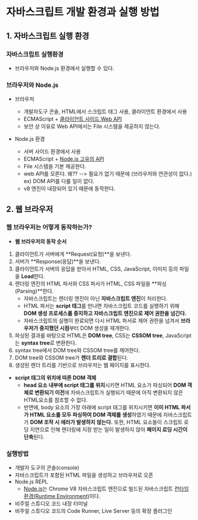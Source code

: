 # 자바스크립트 개발 환경과 실행 방법



## 1. 자바스크립트 실행 환경



### 자바스크립트 실행환경

- 브라우저와 Node.js 환경에서 실행할 수 있다.



### 브라우저와 Node.js

- 브라우저
  - 개발자도구 콘솔,  HTML에서 스크립트 태그 사용, 클라이언트 환경에서 사용
  - ECMAScript +  [클라이언트 사이드 Web API](https://www.w3.org/standards/webdesign/script)
  - 보안 상 이유로 Web API에서는 File 시스템을 제공하지 않는다.



- Node.js 환경
  - 서버 사이드 환경에서 사용
  - ECMAScript + [Node.js 고유의 API](https://nodejs.org/dist/latest-v12.x/docs/api/)
  - File 시스템을 기본 제공한다.
  - web API를 모른다. 왜?? --> 필요가 없기 때문에 (브라우저와 연관성이 없다.)    ex) DOM API를 다룰 일이 없다.
  - v8 엔진이 내장되어 있기 때문에 동작한다.



## 2. 웹 브라우저



### 웹 브라우저는 어떻게 동작하는가?



- **웹 브라우저의 동작 순서**

1. 클라이언트가 서버에게 **Request(요청)**을 보낸다.
2. 서버가 **Response(응답)**을 보낸다.
3. 클라이언트가 서버의 응답을 받아서 HTML, CSS, JavaScript, 이미지 등의 파일을 **Load**한다.
4. 렌더링 엔진의 HTML 파서와 CSS 파서가 HTML, CSS 파일을 **파싱(Parsing)**한다.
   - 자바스크립트는 렌더링 엔진이 아닌 **자바스크립트 엔진**이 처리한다.
   - HTML 파서는 **script 태그**를 만나면 자바스크립트 코드를 실행하기 위해 **DOM 생성 프로세스를 중지하고 자바스크립트 엔진으로 제어 권한을 넘긴다.**
   - 자바스크립트의 실행이 완료되면 다시 HTML 파서로 제어 권한을 넘겨서 **브라우저가 중지했던 시점**부터 DOM 생성을 재개한다.
5. 파싱된 결과를 바탕으로 HTML은 **DOM tree**, CSS는 **CSSOM tree**, JavaScript는 **syntax tree**로 변환한다.
6. syntax tree에서 DOM tree와 CSSOM tree를 제어한다.
7. DOM tree와 CSSOM tree가 **렌더 트리로 결합**된다.
8. 생성된 렌더 트리를 기반으로 브라우저는 웹 페이지를 표시한다.





- **script 태그의 위치에 따른 DOM 객체**
  - **head 요소 내부에 script 태그를 위치**시키면 HTML 요소가 파싱되어 **DOM 객체로 변환되기 이전**에 자바스크립트가 실행되기 때문에 아직 변환되지 않은 HTML요소를 참조할 수 없다.
  - 반면에, body 요소의 가장 아래에 script 태그를 위치시키면 **이미 HTML 파서가 HTML 요소를 모두 파싱하여 DOM 객체를 생성**하였기 때문에 자바스크립트가 **DOM 조작 시 에러가 발생하지 않는다.** 또한, HTML 요소들이 스크립트 로딩 지연으로 인해 렌더링에 지장 받는 일이 발생하지 않아 **페이지 로딩 시간이 단축**된다.



### 실행방법

- 개발자 도구의 콘솔(console)
- 자바스크립트가 포함된 HTML 파일을 생성하고 브라우저로 오픈
- Node.js REPL
  -  [Node.js](https://nodejs.org/)는 Chrome V8 자바스크립트 엔진으로 빌드된 자바스크립트 [런타임 환경(Runtime Environment)](https://ko.wikipedia.org/wiki/%EB%9F%B0%ED%83%80%EC%9E%84)이다.
- 비주얼 스튜디오 코드 내장 터미널
- 비주얼 스튜디오 코드의 Code Runner, Live Server 등의 확장 플러그인